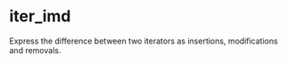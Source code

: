 # iter_imd

Express the difference between two iterators as insertions, modifications and removals.
